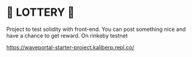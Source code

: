 # 💸 LOTTERY 💸

Project to test solidity with front-end. You can post something nice and have a chance to get reward. On rinkeby testnet

https://waveportal-starter-project.kaliberp.repl.co/
